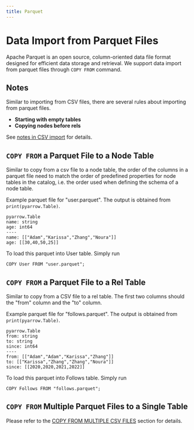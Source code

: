 ```yaml
---
title: Parquet
---
```


# Data Import from Parquet Files
Apache Parquet is an open source, column-oriented data file format designed for efficient data storage and retrieval. We support data import from parquet files through `COPY FROM` command.

## Notes
Similar to importing from CSV files, there are several rules about importing from parquet files.
- **Starting with empty tables** 
- **Copying nodes before rels**

See [notes in CSV import](csv-import.md#several-notes) for details.

## `COPY FROM` a Parquet File to a Node Table
Similar to copy from a csv file to a node table, the order of the columns in a parquet file need to match the order of predefined properties for node tables in the catalog, i.e. the order used when defining the schema of a node table.

Example parquet file for "user.parquet". The output is obtained from `print(pyarrow.Table)`.
```
pyarrow.Table
name: string
age: int64
----
name: [["Adam","Karissa","Zhang","Noura"]]
age: [[30,40,50,25]]
```
To load this parquet into User table. Simply run
```
COPY User FROM "user.parquet";
```

## `COPY FROM` a Parquet File to a Rel Table
Similar to copy from a CSV file to a rel table. The first two columns should the "from" column and the "to" column.

Example parquet file for "follows.parquet". The output is obtained from `print(pyarrow.Table)`.
```
pyarrow.Table
from: string
to: string
since: int64
----
from: [["Adam","Adam","Karissa","Zhang"]]
to: [["Karissa","Zhang","Zhang","Noura"]]
since: [[2020,2020,2021,2022]]
```
To load this parquet into Follows table. Simply run
```
COPY Follows FROM "follows.parquet";
```

## `COPY FROM` Multiple Parquet Files to a Single Table
Please refer to the [COPY FROM MULTIPLE CSV FILES](csv-import.md#copy-from-multiple-csv-files-to-a-single-table) section for details.
